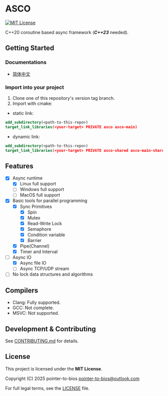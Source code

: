 # ASCO

[![MIT License](https://img.shields.io/badge/License-MIT-blue.svg)](LICENSE.md)

C++20 coroutine based async framework (***C++23*** needed).

## Getting Started

### Documentations

- [简体中文](https://pointertobios.github.io/asco/zhcn/)

### Import into your project

1. Clone one of this repository's version tag branch.
2. Import with cmake:

- static link:

```cmake
add_subdirectory(<path-to-this-repo>)
target_link_libraries(<your-target> PRIVATE asco asco-main)
```

- dynamic link:

```cmake
add_subdirectory(<path-to-this-repo>)
target_link_libraries(<your-target> PRIVATE asco-shared asco-main-shared)
```

## Features

- [x] Async runtime
  - [x] Linux full support
  - [ ] Windows full support
  - [ ] MacOS full support
- [x] Basic tools for parallel programming
  - [x] Sync Primitives
    - [x] Spin
    - [x] Mutex
    - [x] Read-Write Lock
    - [x] Semaphore
    - [x] Condition variable
    - [x] Barrier
  - [x] Pipe(Channel)
  - [x] Timer and Interval
- [ ] Async IO
  - [x] Async file IO
  - [ ] Async TCP/UDP stream
- [ ] No lock data structures and algorithms

## Compilers

- Clang: Fully supported.
- GCC: Not complete.
- MSVC: Not supported.

## Development & Contributing

See [CONTRIBUTING.md](./CONTRIBUTING.md) for details.

## License

This project is licensed under the **MIT License**.

Copyright (C) 2025 pointer-to-bios <pointer-to-bios@outlook.com>

For full legal terms, see the [LICENSE](./LICENSE.md) file.
